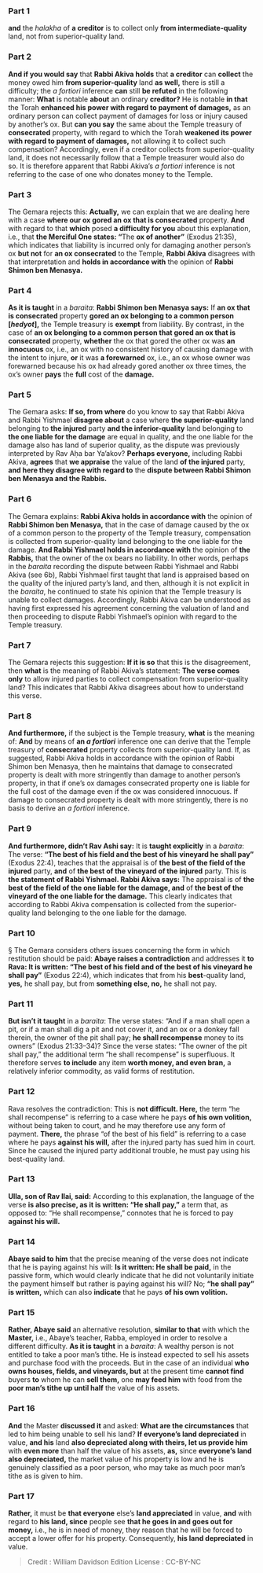 
### Part 1
<b>and</b> the <i>halakha</i> of <b>a creditor</b> is to collect only <b>from intermediate-quality</b> land, not from superior-quality land.

### Part 2
<b>And if you would say</b> that <b>Rabbi Akiva holds</b> that <b>a creditor</b> can <b>collect</b> the money owed him <b>from superior-quality</b> land <b>as well,</b> there is still a difficulty; the <i>a fortiori</i> inference <b>can</b> still <b>be refuted</b> in the following manner: <b>What</b> is notable <b>about</b> an ordinary <b>creditor?</b> He is notable <b>in that</b> the Torah <b>enhanced his power with regard to payment of damages,</b> as an ordinary person can collect payment of damages for loss or injury caused by another’s ox. But <b>can you say</b> the same about the Temple treasury of <b>consecrated</b> property, with regard to which the Torah <b>weakened its power with regard to payment of damages,</b> not allowing it to collect such compensation? Accordingly, even if a creditor collects from superior-quality land, it does not necessarily follow that a Temple treasurer would also do so. It is therefore apparent that Rabbi Akiva’s <i>a fortiori</i> inference is not referring to the case of one who donates money to the Temple.

### Part 3
The Gemara rejects this: <b>Actually,</b> we can explain that we are dealing here with a case <b>where our ox gored an ox that is consecrated</b> property. <b>And</b> with regard to that <b>which</b> posed <b>a difficulty for you</b> about this explanation, i.e., that <b>the Merciful One states: “</b>The <b>ox of another”</b> (Exodus 21:35), which indicates that liability is incurred only for damaging another person’s ox <b>but not</b> for <b>an ox consecrated</b> to the Temple, <b>Rabbi Akiva</b> disagrees with that interpretation and <b>holds in accordance with</b> the opinion of <b>Rabbi Shimon ben Menasya.</b>

### Part 4
<b>As it is taught</b> in a <i>baraita</i>: <b>Rabbi Shimon ben Menasya says:</b> If <b>an ox that is consecrated</b> property <b>gored an ox belonging to a common person [<i>hedyot</i>],</b> the Temple treasury is <b>exempt</b> from liability. By contrast, in the case of <b>an ox belonging to a common person that gored an ox that is consecrated</b> property, <b>whether</b> the ox that gored the other ox was <b>an innocuous</b> ox, i.e., an ox with no consistent history of causing damage with the intent to injure, <b>or</b> it was <b>a forewarned</b> ox, i.e., an ox whose owner was forewarned because his ox had already gored another ox three times, the ox’s owner <b>pays</b> the <b>full</b> cost of the <b>damage.</b>

### Part 5
The Gemara asks: <b>If so, from where</b> do you know to say that Rabbi Akiva and Rabbi Yishmael <b>disagree about</b> a case where <b>the superior-quality</b> land belonging to <b>the injured</b> party <b>and the inferior-quality</b> land belonging to <b>the one liable for the damage</b> are equal in quality, and the one liable for the damage also has land of superior quality, as the dispute was previously interpreted by Rav Aḥa bar Ya’akov? <b>Perhaps everyone,</b> including Rabbi Akiva, <b>agrees</b> that <b>we appraise</b> the value of the land <b>of the injured</b> party, <b>and here they disagree with regard to</b> the <b>dispute between Rabbi Shimon ben Menasya and the Rabbis.</b>

### Part 6
The Gemara explains: <b>Rabbi Akiva holds in accordance with</b> the opinion of <b>Rabbi Shimon ben Menasya,</b> that in the case of damage caused by the ox of a common person to the property of the Temple treasury, compensation is collected from superior-quality land belonging to the one liable for the damage. <b>And Rabbi Yishmael holds in accordance with</b> the opinion of <b>the Rabbis,</b> that the owner of the ox bears no liability. In other words, perhaps in the <i>baraita</i> recording the dispute between Rabbi Yishmael and Rabbi Akiva (see 6b), Rabbi Yishmael first taught that land is appraised based on the quality of the injured party’s land, and then, although it is not explicit in the <i>baraita</i>, he continued to state his opinion that the Temple treasury is unable to collect damages. Accordingly, Rabbi Akiva can be understood as having first expressed his agreement concerning the valuation of land and then proceeding to dispute Rabbi Yishmael’s opinion with regard to the Temple treasury.

### Part 7
The Gemara rejects this suggestion: <b>If it is so</b> that this is the disagreement, then <b>what</b> is the meaning of Rabbi Akiva’s statement: <b>The verse comes only</b> to allow injured parties to collect compensation from superior-quality land? This indicates that Rabbi Akiva disagrees about how to understand this verse.

### Part 8
<b>And furthermore,</b> if the subject is the Temple treasury, <b>what</b> is the meaning of: <b>And</b> by means of <b>an <i>a fortiori</i></b> inference one can derive that the Temple treasury of <b>consecrated</b> property collects from superior-quality land. If, as suggested, Rabbi Akiva holds in accordance with the opinion of Rabbi Shimon ben Menasya, then he maintains that damage to consecrated property is dealt with more stringently than damage to another person’s property, in that if one’s ox damages consecrated property one is liable for the full cost of the damage even if the ox was considered innocuous. If damage to consecrated property is dealt with more stringently, there is no basis to derive an <i>a fortiori</i> inference.

### Part 9
<b>And furthermore, didn’t Rav Ashi say:</b> It is <b>taught explicitly</b> in a <i>baraita</i>: The verse: <b>“The best of his field and the best of his vineyard he shall pay”</b> (Exodus 22:4), teaches that the appraisal is of <b>the best of the field of the injured</b> party, <b>and</b> of <b>the best of the vineyard of the injured</b> party. This is <b>the statement of Rabbi Yishmael. Rabbi Akiva says:</b> The appraisal is of <b>the best of the field of the one liable for the damage, and</b> of <b>the best of the vineyard of the one liable for the damage.</b> This clearly indicates that according to Rabbi Akiva compensation is collected from the superior-quality land belonging to the one liable for the damage.

### Part 10
§ The Gemara considers others issues concerning the form in which restitution should be paid: <b>Abaye raises a contradiction</b> and addresses it <b>to Rava: It is written: “The best of his field and of the best of his vineyard he shall pay”</b> (Exodus 22:4), which indicates that from his <b>best</b>-quality land, <b>yes,</b> he shall pay, but from <b>something else, no,</b> he shall not pay.

### Part 11
<b>But isn’t it taught</b> in a <i>baraita</i>: The verse states: “And if a man shall open a pit, or if a man shall dig a pit and not cover it, and an ox or a donkey fall therein, the owner of the pit shall pay; <b>he shall recompense</b> money to its owners” (Exodus 21:33–34)? Since the verse states: “The owner of the pit shall pay,” the additional term “he shall recompense” is superfluous. It therefore serves <b>to include</b> any item <b>worth money, and even bran,</b> a relatively inferior commodity, as valid forms of restitution.

### Part 12
Rava resolves the contradiction: This is <b>not difficult. Here,</b> the term “he shall recompense” is referring to a case where he pays <b>of his own volition,</b> without being taken to court, and he may therefore use any form of payment. <b>There,</b> the phrase “of the best of his field” is referring to a case where he pays <b>against his will,</b> after the injured party has sued him in court. Since he caused the injured party additional trouble, he must pay using his best-quality land.

### Part 13
<b>Ulla, son of Rav Ilai, said:</b> According to this explanation, the language of the verse <b>is also precise, as it is written: “He shall pay,”</b> a term that, as opposed to: “He shall recompense,” connotes that he is forced to pay <b>against his will.</b>

### Part 14
<b>Abaye said to him</b> that the precise meaning of the verse does not indicate that he is paying against his will: <b>Is it written: He shall be paid,</b> in the passive form, which would clearly indicate that he did not voluntarily initiate the payment himself but rather is paying against his will? No; <b>“he shall pay” is written,</b> which can also <b>indicate</b> that he pays <b>of his own volition.</b>

### Part 15
<b>Rather, Abaye said</b> an alternative resolution, <b>similar to that</b> with which the <b>Master,</b> i.e., Abaye’s teacher, Rabba, employed in order to resolve a different difficulty. <b>As it is taught</b> in a <i>baraita</i>: A wealthy person is not entitled to take a poor man’s tithe. He is instead expected to sell his assets and purchase food with the proceeds. But in the case of an individual <b>who owns houses, fields, and vineyards, but</b> at the present time <b>cannot find</b> buyers <b>to</b> whom he can <b>sell them,</b> one <b>may feed him</b> with food from the <b>poor man’s tithe up until half</b> the value of his assets.

### Part 16
<b>And</b> the Master <b>discussed it</b> and asked: <b>What are the circumstances</b> that led to him being unable to sell his land? <b>If everyone’s land depreciated</b> in value, <b>and his</b> land <b>also depreciated along with theirs, let us provide him</b> with <b>even more</b> than half the value of his assets, <b>as,</b> since <b>everyone’s land also depreciated,</b> the market value of his property is low and he is genuinely classified as a poor person, who may take as much poor man’s tithe as is given to him.

### Part 17
<b>Rather,</b> it must be <b>that everyone</b> else’s <b>land appreciated</b> in value, <b>and</b> with regard to <b>his land, since</b> people see <b>that he goes in and goes out for money,</b> i.e., he is in need of money, they reason that he will be forced to accept a lower offer for his property. Consequently, <b>his land depreciated</b> in value.

>Credit : William Davidson Edition
>License : CC-BY-NC